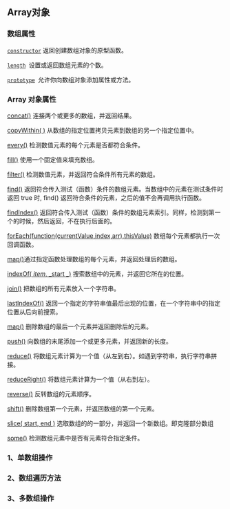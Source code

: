 ## Array对象

### 数组属性

[`constructor`](http://www.runoob.com/jsref/jsref-constructor-array.html) 返回创建数组对象的原型函数。

[`length`](http://www.runoob.com/jsref/jsref-length-array.html)` `设置或返回数组元素的个数。

[`prototype`](http://www.runoob.com/jsref/jsref-prototype-array.html)` `允许你向数组对象添加属性或方法。

### Array 对象属性

[concat\(\)](http://www.runoob.com/jsref/jsref-concat-array.html) 连接两个或更多的数组，并返回结果。

[copyWithin\( \)](http://www.runoob.com/jsref/jsref-copywithin.html) 从数组的指定位置拷贝元素到数组的另一个指定位置中。

[every\(\)](http://www.runoob.com/jsref/jsref-every.html)  检测数值元素的每个元素是否都符合条件。

[fill\(\)](http://www.runoob.com/jsref/jsref-fill.html) 使用一个固定值来填充数组。

[filter\(\)](http://www.runoob.com/jsref/jsref-filter.html) 检测数值元素，并返回符合条件所有元素的数组。

[find\(\)](http://www.runoob.com/jsref/jsref-find.html) 返回符合传入测试（函数）条件的数组元素。当数组中的元素在测试条件时返回 true 时, find\(\) 返回符合条件的元素，之后的值不会再调用执行函数。

[findIndex\(\)](http://www.runoob.com/jsref/jsref-findindex.html) 返回符合传入测试（函数）条件的数组元素索引。同样，检测到第一个的时候，然后返回，不在执行后面的。

[forEach\(function\(currentValue,index,arr\),thisValue\)](http://www.runoob.com/jsref/jsref-foreach.html)  数组每个元素都执行一次回调函数。

[map\(\)](#)通过指定函数处理数组的每个元素，并返回处理后的数组。

[indexOf\( _item_,  _start _\)](http://www.runoob.com/jsref/jsref-indexof-array.html) 搜索数组中的元素，并返回它所在的位置。

[join\(\)](http://www.runoob.com/jsref/jsref-join.html)  把数组的所有元素放入一个字符串。

[lastIndexOf\(\)](http://www.runoob.com/jsref/jsref-lastindexof-array.html) 返回一个指定的字符串值最后出现的位置，在一个字符串中的指定位置从后向前搜索。

[map\(\)](http://www.runoob.com/jsref/jsref-map.html) 删除数组的最后一个元素并返回删除后的元素。

[push\(\)](http://www.runoob.com/jsref/jsref-push.html) 向数组的末尾添加一个或更多元素，并返回新的长度。

[reduce\(\)](http://www.runoob.com/jsref/jsref-reduce.html) 将数组元素计算为一个值（从左到右）。如遇到字符串，执行字符串拼接。

[reduceRight\(\)](http://www.runoob.com/jsref/jsref-reduceright.html) 将数组元素计算为一个值（从右到左）。

[reverse\(\)](http://www.runoob.com/jsref/jsref-reverse.html) 反转数组的元素顺序。

[shift\(\)](http://www.runoob.com/jsref/jsref-shift.html) 删除数组第一个元素，并返回数组的第一个元素。

[slice\( start, end \)](http://www.runoob.com/jsref/jsref-slice-array.html) 选取数组的的一部分，并返回一个新数组。即克隆部分数组

[some\(\)](http://www.runoob.com/jsref/jsref-some.html)  检测数组元素中是否有元素符合指定条件。

### 1、单数组操作

### 2、数组遍历方法

### 3、多数组操作



